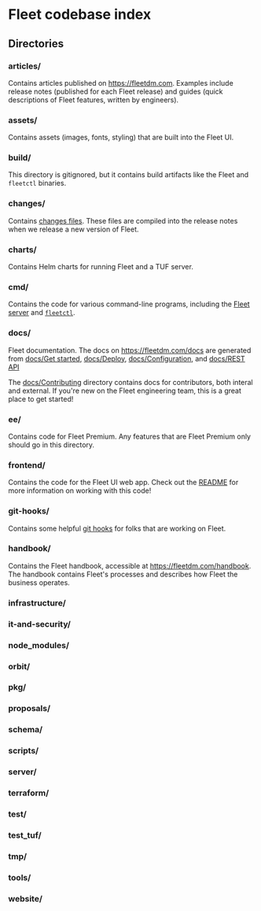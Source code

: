 # Fleet codebase index

## Directories

### articles/
Contains articles published on https://fleetdm.com. Examples include release notes (published for
each Fleet release) and guides (quick descriptions of Fleet features, written by engineers).

### assets/
Contains assets (images, fonts, styling) that are built into the Fleet UI. 

### build/
This directory is gitignored, but it contains build artifacts like the Fleet and `fleetctl` binaries.

### changes/
Contains [changes files](./docs/Contributing/Committing-Changes.md#changes-files). These files are
compiled into the release notes when we release a new version of Fleet.

### charts/
Contains Helm charts for running Fleet and a TUF server.

### cmd/
Contains the code for various command-line programs, including the [Fleet server](./cmd/fleet/) and [`fleetctl`](./cmd/fleetctl/). 

### docs/
Fleet documentation. The docs on https://fleetdm.com/docs are generated from
[docs/Get started](./docs/Get%20started/), [docs/Deploy](./docs/Deploy/),
[docs/Configuration](./docs/Configuration/), and [docs/REST API](./docs/REST%20API/)

The [docs/Contributing](./docs/Contributing/) directory contains docs for contributors, both interal
and external. If you're new on the Fleet engineering team, this is a great place to get started!

### ee/
Contains code for Fleet Premium. Any features that are Fleet Premium only should go in this directory.

### frontend/
Contains the code for the Fleet UI web app. Check out the [README](./frontend/README.md) for more
information on working with this code!

### git-hooks/
Contains some helpful [git hooks](https://git-scm.com/book/ms/v2/Customizing-Git-Git-Hooks) for
folks that are working on Fleet.

### handbook/
Contains the Fleet handbook, accessible at https://fleetdm.com/handbook. The handbook contains
Fleet's processes and describes how Fleet the business operates.

### infrastructure/

### it-and-security/

### node_modules/

### orbit/

### pkg/

### proposals/

### schema/

### scripts/

### server/

### terraform/

### test/

### test_tuf/

### tmp/

### tools/

### website/

